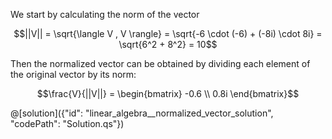 We start by calculating the norm of the vector

$$||V|| = \sqrt{\langle V , V \rangle} = \sqrt{-6 \cdot (-6) + (-8i) \cdot 8i} = \sqrt{6^2 + 8^2} = 10$$

Then the normalized vector can be obtained by dividing each element of the original vector by its norm:
 
$$\frac{V}{||V||} = \begin{bmatrix} -0.6 \\ 0.8i \end{bmatrix}$$

@[solution]({"id": "linear_algebra__normalized_vector_solution", "codePath": "Solution.qs"})
